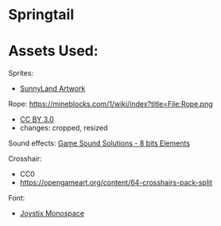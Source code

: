 # Springtail

# Assets Used:
Sprites: 
- [SunnyLand Artwork](https://assetstore.unity.com/packages/2d/characters/sunny-land-103349)

Rope: https://mineblocks.com/1/wiki/index?title=File:Rope.png
- [CC BY 3.0](https://creativecommons.org/licenses/by/3.0/)
- changes: cropped, resized

Sound effects: [Game Sound Solutions - 8 bits Elements](https://assetstore.unity.com/packages/audio/sound-fx/8-bits-elements-16848)

Crosshair:
- CC0
- https://opengameart.org/content/64-crosshairs-pack-split

Font:
- [Joystix Monospace](https://typodermicfonts.com/proportional-joystix/)
